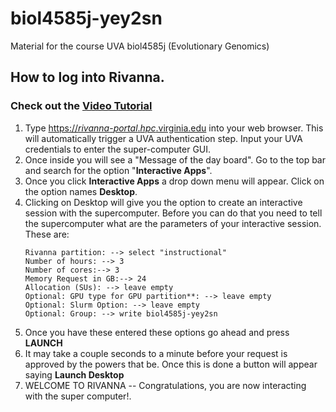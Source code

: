 # biol4585j-yey2sn
Material for the course UVA biol4585j (Evolutionary Genomics)


## How to log into Rivanna. 

### Check out the [Video Tutorial](https://youtu.be/_kpRgRpGMXo)

1. Type [https://_rivanna_-_portal_._hpc_.virginia.edu](https://rivanna-portal.hpc.virginia.edu) into your web browser. This will automatically trigger a UVA authentication step. Input your UVA credentials to enter the super-computer GUI.
2. Once inside you will see a "Message of the day board". Go to the top bar and search for the option "**Interactive Apps**".
3. Once you click **Interactive Apps** a drop down menu will appear. Click on the option names **Desktop**. 
4. Clicking on Desktop will give you the option to create an interactive session with the supercomputer. Before you can do that you need to tell the supercomputer what are the parameters of your interactive session. These are:
	```
	Rivanna partition: --> select "instructional"
	Number of hours: --> 3
	Number of cores:--> 3 
	Memory Request in GB:--> 24
	Allocation (SUs): --> leave empty
	Optional: GPU type for GPU partition**: --> leave empty
	Optional: Slurm Option: --> leave empty
	Optional: Group: --> write biol4585j-yey2sn
	```
5. Once you have these entered these options go ahead and press **LAUNCH**
6. It may take a couple seconds to a minute before your request is approved by the powers that be. Once this is done a button will appear saying **Launch Desktop**
7. WELCOME TO RIVANNA -- Congratulations, you are now interacting with the super computer!.
